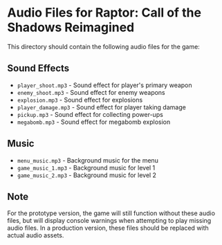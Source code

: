 # Audio Files for Raptor: Call of the Shadows Reimagined

This directory should contain the following audio files for the game:

## Sound Effects

- `player_shoot.mp3` - Sound effect for player's primary weapon
- `enemy_shoot.mp3` - Sound effect for enemy weapons
- `explosion.mp3` - Sound effect for explosions
- `player_damage.mp3` - Sound effect for player taking damage
- `pickup.mp3` - Sound effect for collecting power-ups
- `megabomb.mp3` - Sound effect for megabomb explosion

## Music

- `menu_music.mp3` - Background music for the menu
- `game_music_1.mp3` - Background music for level 1
- `game_music_2.mp3` - Background music for level 2

## Note

For the prototype version, the game will still function without these audio files, but will display console warnings when attempting to play missing audio files. In a production version, these files should be replaced with actual audio assets.

